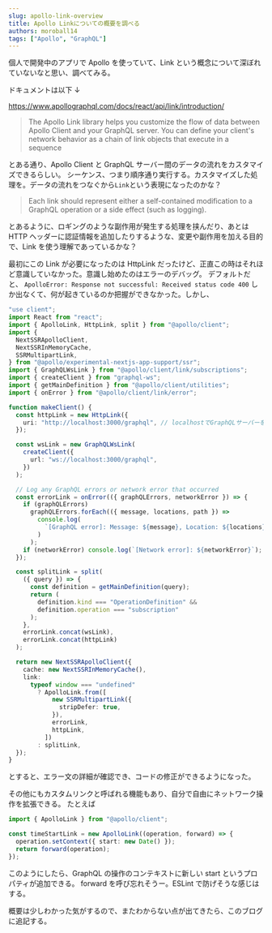 ```yaml
---
slug: apollo-link-overview
title: Apollo Linkについての概要を調べる
authors: moroball14
tags: ["Apollo", "GraphQL"]
---
```


個人で開発中のアプリで Apollo を使っていて、Link という概念について深ぼれていないなと思い、調べてみる。

<!--truncate-->

ドキュメントは以下 ↓

https://www.apollographql.com/docs/react/api/link/introduction/

> The Apollo Link library helps you customize the flow of data between Apollo Client and your GraphQL server. You can define your client's network behavior as a chain of link objects that execute in a sequence

とある通り、Apollo Client と GraphQL サーバー間のデータの流れをカスタマイズできるらしい。
シーケンス、つまり順序通り実行する。カスタマイズした処理を。データの流れをつなぐから`Link`という表現になったのかな？

> Each link should represent either a self-contained modification to a GraphQL operation or a side effect (such as logging).

とあるように、ロギングのような副作用が発生する処理を挟んだり、あとは HTTP ヘッダーに認証情報を追加したりするような、変更や副作用を加える目的で、Link を使う理解であっているかな？

最初にこの Link が必要になったのは HttpLink だったけど、正直この時はそれほど意識していなかった。意識し始めたのはエラーのデバッグ。
デフォルトだと、 `ApolloError: Response not successful: Received status code 400` しか出なくて、何が起きているのか把握ができなかった。しかし、

```ts
"use client";
import React from "react";
import { ApolloLink, HttpLink, split } from "@apollo/client";
import {
  NextSSRApolloClient,
  NextSSRInMemoryCache,
  SSRMultipartLink,
} from "@apollo/experimental-nextjs-app-support/ssr";
import { GraphQLWsLink } from "@apollo/client/link/subscriptions";
import { createClient } from "graphql-ws";
import { getMainDefinition } from "@apollo/client/utilities";
import { onError } from "@apollo/client/link/error";

function makeClient() {
  const httpLink = new HttpLink({
    uri: "http://localhost:3000/graphql", // localhostでGraphQLサーバーを立てている前提
  });

  const wsLink = new GraphQLWsLink(
    createClient({
      url: "ws://localhost:3000/graphql",
    })
  );

  // Log any GraphQL errors or network error that occurred
  const errorLink = onError(({ graphQLErrors, networkError }) => {
    if (graphQLErrors)
      graphQLErrors.forEach(({ message, locations, path }) =>
        console.log(
          `[GraphQL error]: Message: ${message}, Location: ${locations}, Path: ${path}`
        )
      );
    if (networkError) console.log(`[Network error]: ${networkError}`);
  });

  const splitLink = split(
    ({ query }) => {
      const definition = getMainDefinition(query);
      return (
        definition.kind === "OperationDefinition" &&
        definition.operation === "subscription"
      );
    },
    errorLink.concat(wsLink),
    errorLink.concat(httpLink)
  );

  return new NextSSRApolloClient({
    cache: new NextSSRInMemoryCache(),
    link:
      typeof window === "undefined"
        ? ApolloLink.from([
            new SSRMultipartLink({
              stripDefer: true,
            }),
            errorLink,
            httpLink,
          ])
        : splitLink,
  });
}
```

とすると、エラー文の詳細が確認でき、コードの修正ができるようになった。

その他にもカスタムリンクと呼ばれる機能もあり、自分で自由にネットワーク操作を拡張できる。
たとえば

```ts
import { ApolloLink } from "@apollo/client";

const timeStartLink = new ApolloLink((operation, forward) => {
  operation.setContext({ start: new Date() });
  return forward(operation);
});
```

このようにしたら、GraphQL の操作のコンテキストに新しい start というプロパティが追加できる。
forward を呼び忘れそうー。ESLint で防げそうな感じはする。

概要は少しわかった気がするので、またわからない点が出てきたら、このブログに追記する。
